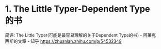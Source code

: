 # 1. The Little Typer-Dependent Type的书










简评: The Little Typer(可能是最容易理解的关于Dependent Type的书) - 阿莱克西斯的文章 - 知乎
https://zhuanlan.zhihu.com/p/54532349